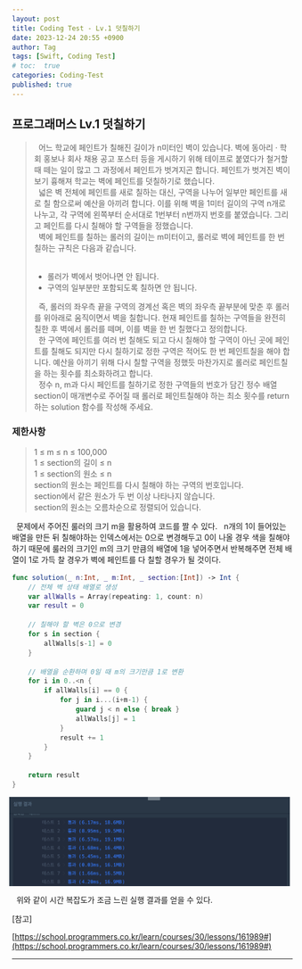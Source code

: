 ```yaml
---
layout: post
title: Coding Test - Lv.1 덧칠하기
date: 2023-12-24 20:55 +0900
author: Tag
tags: [Swift, Coding Test]
# toc:  true
categories: Coding-Test
published: true
---
```

<h2> 프로그래머스 Lv.1 덧칠하기 </h2>

<blockquote>
&nbsp; 어느 학교에 페인트가 칠해진 길이가 n미터인 벽이 있습니다. 벽에 동아리 · 학회 홍보나 회사 채용 공고 포스터 등을 게시하기 위해 테이프로 붙였다가 철거할 때 떼는 일이 많고 그 과정에서 페인트가 벗겨지곤 합니다. 페인트가 벗겨진 벽이 보기 흉해져 학교는 벽에 페인트를 덧칠하기로 했습니다. <br>
&nbsp; 넓은 벽 전체에 페인트를 새로 칠하는 대신, 구역을 나누어 일부만 페인트를 새로 칠 함으로써 예산을 아끼려 합니다. 이를 위해 벽을 1미터 길이의 구역 n개로 나누고, 각 구역에 왼쪽부터 순서대로 1번부터 n번까지 번호를 붙였습니다. 그리고 페인트를 다시 칠해야 할 구역들을 정했습니다. <br>
&nbsp; 벽에 페인트를 칠하는 롤러의 길이는 m미터이고, 롤러로 벽에 페인트를 한 번 칠하는 규칙은 다음과 같습니다. <br>
<br>
<ul>
    <li>롤러가 벽에서 벗어나면 안 됩니다. </li>
    <li>구역의 일부분만 포함되도록 칠하면 안 됩니다. </li>
</ul>
&nbsp; 즉, 롤러의 좌우측 끝을 구역의 경계선 혹은 벽의 좌우측 끝부분에 맞춘 후 롤러를 위아래로 움직이면서 벽을 칠합니다. 현재 페인트를 칠하는 구역들을 완전히 칠한 후 벽에서 롤러를 떼며, 이를 벽을 한 번 칠했다고 정의합니다. <br>
&nbsp; 한 구역에 페인트를 여러 번 칠해도 되고 다시 칠해야 할 구역이 아닌 곳에 페인트를 칠해도 되지만 다시 칠하기로 정한 구역은 적어도 한 번 페인트칠을 해야 합니다. 예산을 아끼기 위해 다시 칠할 구역을 정했듯 마찬가지로 롤러로 페인트칠을 하는 횟수를 최소화하려고 합니다. <br>
&nbsp; 정수 n, m과 다시 페인트를 칠하기로 정한 구역들의 번호가 담긴 정수 배열 section이 매개변수로 주어질 때 롤러로 페인트칠해야 하는 최소 횟수를 return 하는 solution 함수를 작성해 주세요. <br>
</blockquote>

 <h3> 제한사항 </h3>

<blockquote>
1 ≤ m ≤ n ≤ 100,000 <br>
1 ≤ section의 길이 ≤ n <br>
1 ≤ section의 원소 ≤ n <br>
section의 원소는 페인트를 다시 칠해야 하는 구역의 번호입니다. <br>
section에서 같은 원소가 두 번 이상 나타나지 않습니다. <br>
section의 원소는 오름차순으로 정렬되어 있습니다. <br>
</blockquote>


&nbsp; 문제에서 주어진 룰러의 크기 m을 활용하여 코드를 짤 수 있다.
&nbsp; n개의 1이 들어있는 배열을 만든 뒤 칠해야하는 인덱스에서는 0으로 변경해두고 0이 나올 경우 색을 칠해야하기 때문에 룰러의 크기인 m의 크기 만큼의 배열에 1을 넣어주면서 반복해주면 전체 배열이 1로 가득 찰 경우가 벽에 페인트를 다 칠할 경우가 될 것이다.

```swift
func solution(_ n:Int, _ m:Int, _ section:[Int]) -> Int {
    // 전체 벽 상태 배열로 생성
    var allWalls = Array(repeating: 1, count: n)
    var result = 0
    
    // 칠해야 할 벽은 0으로 변경
    for s in section {
        allWalls[s-1] = 0
    }
    
    // 배열을 순환하며 0일 때 m의 크기만큼 1로 변환
    for i in 0..<n {
        if allWalls[i] == 0 {
            for j in i...(i+m-1) {
                guard j < n else { break }
                allWalls[j] = 1
            }
            result += 1
        }
    }
    
    return result
}
```

<div style="display: flex; justify-content: center; align-items: center;">
  <img src="/assets/PostImage/1224-01-CodingTest-Lv.1.jpg" style="margin-right: 10px;">
</div>

&nbsp; 위와 같이 시간 복잡도가 조금 느린 실행 결과를 얻을 수 있다.

[참고]

[https://school.programmers.co.kr/learn/courses/30/lessons/161989#](https://school.programmers.co.kr/learn/courses/30/lessons/161989#)

-----
